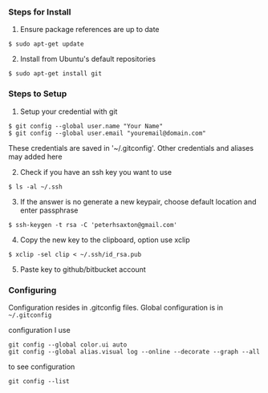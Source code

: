 ### Steps for Install

1. Ensure package references are up to date

  ```
  $ sudo apt-get update
  ```
  
2. Install from Ubuntu's default repositories

  ```
  $ sudo apt-get install git
  ```

### Steps to Setup

1. Setup your credential with git

  ```
  $ git config --global user.name "Your Name"
  $ git config --global user.email "youremail@domain.com"
  ```
  
  These credentials are saved in '~/.gitconfig'. Other credentials and aliases may added here
  
2. Check if you have an ssh key you want to use
  
  ```
  $ ls -al ~/.ssh
  ```
  
3. If the answer is no generate a new keypair, choose default location and enter passphrase

  ```
  $ ssh-keygen -t rsa -C 'peterhsaxton@gmail.com'
  ```
  
4. Copy the new key to the clipboard, option use xclip
  
  ```
  $ xclip -sel clip < ~/.ssh/id_rsa.pub
  ```

5. Paste key to github/bitbucket account

### Configuring

Configuration resides in .gitconfig files. Global configuration is in `~/.gitconfig`

configuration I use

```
git config --global color.ui auto
git config --global alias.visual log --online --decorate --graph --all
```

to see configuration

```
git config --list
```
